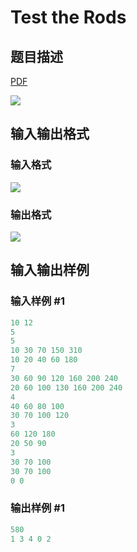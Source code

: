 # Test the Rods

## 题目描述

[problemUrl]: https://uva.onlinejudge.org/index.php?option=com_onlinejudge&Itemid=8&category=12&page=show_problem&problem=1027

[PDF](https://uva.onlinejudge.org/external/100/p10086.pdf)

![](https://cdn.luogu.com.cn/upload/vjudge_pic/UVA10086/25b2b656dd4b8b1b25104145ed2ee2655e061ffe.png)

## 输入输出格式

### 输入格式

![](https://cdn.luogu.com.cn/upload/vjudge_pic/UVA10086/5911904791928a7a5fbbcfd05625f5e07667499b.png)

### 输出格式

![](https://cdn.luogu.com.cn/upload/vjudge_pic/UVA10086/85796f54ce5564d75331660ff20fe248bf3da0ca.png)

## 输入输出样例

### 输入样例 #1

```cpp
10 12
5
5
10 30 70 150 310
10 20 40 60 180
7
30 60 90 120 160 200 240
20 60 100 130 160 200 240
4
40 60 80 100
30 70 100 120
3
60 120 180
20 50 90
3
30 70 100
30 70 100
0 0
```


### 输出样例 #1

```cpp
580
1 3 4 0 2
```


